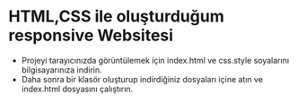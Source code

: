 # HTML,CSS ile oluşturduğum responsive Websitesi

* Projeyi tarayıcınızda görüntülemek için index.html ve css.style soyalarını bilgisayarınıza indirin.
* Daha sonra bir klasör oluşturup indirdiğiniz dosyaları içine atın ve index.html dosyasını çalıştırın.
